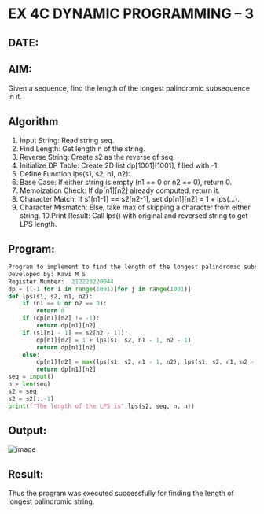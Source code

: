 # EX 4C DYNAMIC PROGRAMMING – 3
## DATE:
## AIM:
Given a sequence, find the length of the longest palindromic subsequence in it.





## Algorithm
1. Input String: Read string seq.
2. Find Length: Get length n of the string.
3. Reverse String: Create s2 as the reverse of seq.
4. Initialize DP Table: Create 2D list dp[1001][1001], filled with -1.
5. Define Function lps(s1, s2, n1, n2):
6. Base Case: If either string is empty (n1 == 0 or n2 == 0), return 0.
7. Memoization Check: If dp[n1][n2] already computed, return it.
8. Character Match: If s1[n1-1] == s2[n2-1], set dp[n1][n2] = 1 + lps(...).
9. Character Mismatch: Else, take max of skipping a character from either string.
10.Print Result: Call lps() with original and reversed string to get LPS length.   

## Program:
```Python
Program to implement to find the length of the longest palindromic subsequence in it
Developed by: Kavi M S
Register Number:  212223220044
dp = [[-1 for i in range(1001)]for j in range(1001)]
def lps(s1, s2, n1, n2):
    if (n1 == 0 or n2 == 0):
        return 0
    if (dp[n1][n2] != -1):
        return dp[n1][n2]
    if (s1[n1 - 1] == s2[n2 - 1]):
        dp[n1][n2] = 1 + lps(s1, s2, n1 - 1, n2 - 1)
        return dp[n1][n2]
    else:
        dp[n1][n2] = max(lps(s1, s2, n1 - 1, n2), lps(s1, s2, n1, n2 - 1))
        return dp[n1][n2]
seq = input()
n = len(seq)
s2 = seq
s2 = s2[::-1]
print(f"The length of the LPS is",lps(s2, seq, n, n))
```

## Output:
![image](https://github.com/user-attachments/assets/d2a7d098-050d-449e-9f35-8d9270c8ca5b)



## Result:
Thus the program was executed successfully for finding the length of longest palindromic string.
